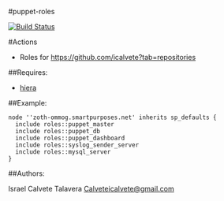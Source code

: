 #puppet-roles


 [![Build Status](https://secure.travis-ci.org/icalvete/puppet-roles.png)](http://travis-ci.org/icalvete/puppet-roles)

#Actions

* Roles for https://github.com/icalvete?tab=repositories

##Requires:

* [hiera](http://docs.puppetlabs.com/hiera/1/index.html)

##Example:

```
node ''zoth-ommog.smartpurposes.net' inherits sp_defaults {
  include roles::puppet_master
  include roles::puppet_db
  include roles::puppet_dashboard
  include roles::syslog_sender_server
  include roles::mysql_server
}
```

##Authors:
 
 Israel Calvete Talavera <Calveteicalvete@gmail.com>
